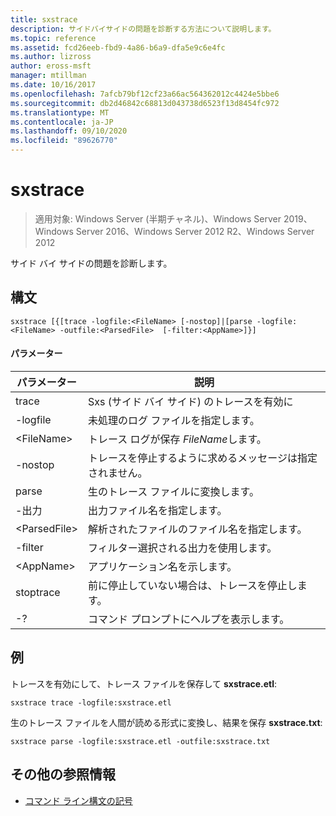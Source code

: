 ```yaml
---
title: sxstrace
description: サイドバイサイドの問題を診断する方法について説明します。
ms.topic: reference
ms.assetid: fcd26eeb-fbd9-4a86-b6a9-dfa5e9c6e4fc
ms.author: lizross
author: eross-msft
manager: mtillman
ms.date: 10/16/2017
ms.openlocfilehash: 7afcb79bf12cf23a66ac564362012c4424e5bbe6
ms.sourcegitcommit: db2d46842c68813d043738d6523f13d8454fc972
ms.translationtype: MT
ms.contentlocale: ja-JP
ms.lasthandoff: 09/10/2020
ms.locfileid: "89626770"
---
```

# <a name="sxstrace"></a>sxstrace

> 適用対象: Windows Server (半期チャネル)、Windows Server 2019、Windows Server 2016、Windows Server 2012 R2、Windows Server 2012

サイド バイ サイドの問題を診断します。

## <a name="syntax"></a>構文
```
sxstrace [{[trace -logfile:<FileName> [-nostop]|[parse -logfile:<FileName> -outfile:<ParsedFile>  [-filter:<AppName>]}]
```

#### <a name="parameters"></a>パラメーター
|パラメーター|説明|
|-------|--------|
|trace|Sxs (サイド バイ サイド) のトレースを有効に|
|-logfile|未処理のログ ファイルを指定します。|
|\<FileName>|トレース ログが保存 *FileName*します。|
|-nostop|トレースを停止するように求めるメッセージは指定されません。|
|parse|生のトレース ファイルに変換します。|
|-出力|出力ファイル名を指定します。|
|\<ParsedFile>|解析されたファイルのファイル名を指定します。|
|-filter|フィルター選択される出力を使用します。|
|\<AppName>|アプリケーション名を示します。|
|stoptrace|前に停止していない場合は、トレースを停止します。|
|-?|コマンド プロンプトにヘルプを表示します。|

## <a name="examples"></a>例
トレースを有効にして、トレース ファイルを保存して **sxstrace.etl**:
```
sxstrace trace -logfile:sxstrace.etl
```
生のトレース ファイルを人間が読める形式に変換し、結果を保存 **sxstrace.txt**:
```
sxstrace parse -logfile:sxstrace.etl -outfile:sxstrace.txt
```

## <a name="additional-references"></a>その他の参照情報
- [コマンド ライン構文の記号](command-line-syntax-key.md)

